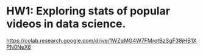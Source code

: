 # HW1: Exploring stats of popular videos in data science. 
https://colab.research.google.com/drive/1WZqMG4W7FMrotBzSgF38jHB1XPN0NeX6
